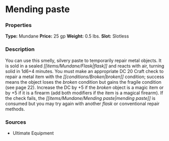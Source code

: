 ﻿---
Title: "Mending paste"
Type: "Mundane"
Price: "25 gp"
Weight: "0.5 lbs."
Slot: "Slotless"
Description: |
  "You can use this smelly, silvery paste to temporarily repair metal objects. It is sold in a sealed flask and reacts with air, turning solid in 1d6+4 minutes. You must make an appropriate DC 20 Craft check to repair a metal item with the broken condition; success means the object loses the broken condition but gains the fragile condition (see page 22). Increase the DC by +5 if the broken object is a magic item or by +5 if it is a firearm (add both modifiers if the item is a magical firearm). If the check fails, the mending paste is consumed but you may try again with another flask or conventional repair methods."
Sources: "['Ultimate Equipment']"
---

# Mending paste

### Properties

**Type:** Mundane **Price:** 25 gp **Weight:** 0.5 lbs. **Slot:** Slotless

### Description

You can use this smelly, silvery paste to temporarily repair metal objects. It is sold in a sealed _[[items/Mundane/Flask|flask]]_ and reacts with air, turning solid in 1d6+4 minutes. You must make an appropriate DC 20 Craft check to repair a metal item with the _[[conditions/Broken|broken]]_ condition; success means the object loses the _broken_ condition but gains the fragile condition (see page 22). Increase the DC by +5 if the _broken_ object is a magic item or by +5 if it is a firearm (add both modifiers if the item is a magical firearm). If the check fails, the _[[items/Mundane/Mending paste|mending paste]]_ is consumed but you may try again with another _flask_ or conventional repair methods.

### Sources

* Ultimate Equipment